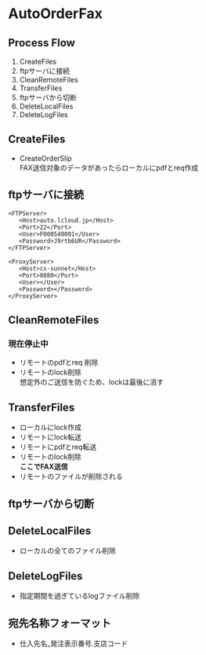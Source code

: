 # AutoOrderFax

## Process Flow
1. CreateFiles
1. ftpサーバに接続
1. CleanRemoteFiles
1. TransferFiles
1. ftpサーバから切断
1. DeleteLocalFiles
1. DeleteLogFiles

## CreateFiles
- CreateOrderSlip  
   FAX送信対象のデータがあったらローカルにpdfとreq作成

## ftpサーバに接続
```
<FTPServer>  
   <Host>auto.lcloud.jp</Host>  
   <Port>22</Port>  
   <User>F000540001</User>  
   <Password>J9rtb6UR</Password>   
</FTPServer>  

<ProxyServer>  
   <Host>cs-sunnet</Host>  
   <Port>8080</Port>  
   <User></User>  
   <Password></Password>  
</ProxyServer>  
```

## CleanRemoteFiles
### 現在停止中
- リモートのpdfとreq 削除  
- リモートのlock削除  
   想定外のご送信を防ぐため、lockは最後に消す

## TransferFiles
- ローカルにlock作成  
- リモートにlock転送  
- リモートにpdfとreq転送  
- リモートのlock削除  
**ここでFAX送信**
- リモートのファイルが削除される  
 
## ftpサーバから切断

## DeleteLocalFiles
- ローカルの全てのファイル削除  

## DeleteLogFiles
- 指定期間を過ぎているlogファイル削除  



## 宛先名称フォーマット
- 仕入先名_発注表示番号.支店コード
